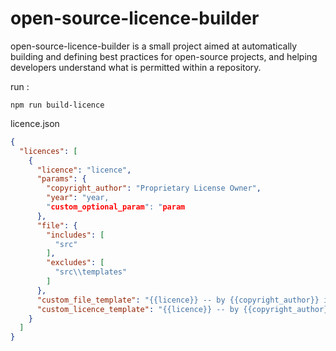 # open-source-licence-builder

open-source-licence-builder is a small project aimed at automatically building and defining best practices for open-source projects, and helping developers understand what is permitted within a repository.

run : 
```
npm run build-licence
```

licence.json
```json
{
  "licences": [
    {
      "licence": "licence",
      "params": {
        "copyright_author": "Proprietary License Owner",
        "year": "year,
        "custom_optional_param": "param
      },
      "file": {
        "includes": [
          "src"
        ],
        "excludes": [
          "src\\templates"
        ]
      },
      "custom_file_template": "{{licence}} -- by {{copyright_author}} in {{year}}",
      "custom_licence_template": "{{licence}} -- by {{copyright_author}} in {{year}} \nAll right reserved."
    }
  ]
}
```

